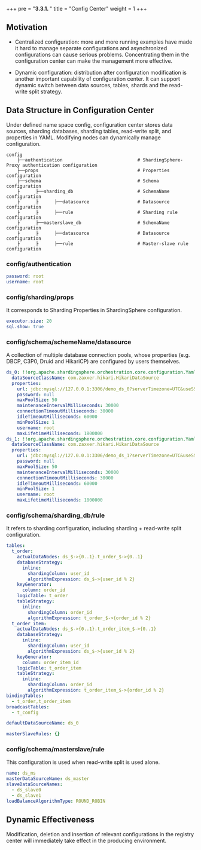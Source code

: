 +++
pre = "<b>3.3.1. </b>"
title = "Config Center"
weight = 1
+++

## Motivation

- Centralized configuration: more and more running examples have made it hard to manage separate configurations and asynchronized configurations can cause serious problems. Concentrating them in the configuration center can make the management more effective.

- Dynamic configuration: distribution after configuration modification is another important capability of configuration center. It can support dynamic switch between data sources, tables, shards and the read-write split strategy.

## Data Structure in Configuration Center

Under defined name space config, configuration center stores data sources, sharding databases, sharding tables, read-write split, and properties in YAML. Modifying nodes can dynamically manage configuration.

```
config
    ├──authentication                            # ShardingSphere-Proxy authentication configuration
    ├──props                                     # Properties configuration
    ├──schema                                    # Schema configuration
    ├      ├──sharding_db                        # SchemaName configuration
    ├      ├      ├──datasource                  # Datasource configuration
    ├      ├      ├──rule                        # Sharding rule configuration
    ├      ├──masterslave_db                     # SchemaName configuration
    ├      ├      ├──datasource                  # Datasource configuration
    ├      ├      ├──rule                        # Master-slave rule configuration
```

### config/authentication

```yaml
password: root
username: root
```

### config/sharding/props

It corresponds to Sharding Properties in ShardingSphere configuration.

```yaml
executor.size: 20
sql.show: true
```

### config/schema/schemeName/datasource

A collection of multiple database connection pools, whose properties (e.g. DBCP, C3P0, Druid and HikariCP) are configured by users themselves.

```yaml
ds_0: !!org.apache.shardingsphere.orchestration.core.configuration.YamlDataSourceConfiguration
  dataSourceClassName: com.zaxxer.hikari.HikariDataSource
  properties:
    url: jdbc:mysql://127.0.0.1:3306/demo_ds_0?serverTimezone=UTC&useSSL=false
    password: null
    maxPoolSize: 50
    maintenanceIntervalMilliseconds: 30000
    connectionTimeoutMilliseconds: 30000
    idleTimeoutMilliseconds: 60000
    minPoolSize: 1
    username: root
    maxLifetimeMilliseconds: 1800000
ds_1: !!org.apache.shardingsphere.orchestration.core.configuration.YamlDataSourceConfiguration
  dataSourceClassName: com.zaxxer.hikari.HikariDataSource
  properties:
    url: jdbc:mysql://127.0.0.1:3306/demo_ds_1?serverTimezone=UTC&useSSL=false
    password: null
    maxPoolSize: 50
    maintenanceIntervalMilliseconds: 30000
    connectionTimeoutMilliseconds: 30000
    idleTimeoutMilliseconds: 60000
    minPoolSize: 1
    username: root
    maxLifetimeMilliseconds: 1800000
```

### config/schema/sharding_db/rule

It refers to sharding configuration, including sharding + read-write split configuration.

```yaml
tables:
  t_order:
    actualDataNodes: ds_$->{0..1}.t_order_$->{0..1}
    databaseStrategy:
      inline:
        shardingColumn: user_id
        algorithmExpression: ds_$->{user_id % 2}
    keyGenerator:
      column: order_id
    logicTable: t_order
    tableStrategy:
      inline:
        shardingColumn: order_id
        algorithmExpression: t_order_$->{order_id % 2}
  t_order_item:
    actualDataNodes: ds_$->{0..1}.t_order_item_$->{0..1}
    databaseStrategy:
      inline:
        shardingColumn: user_id
        algorithmExpression: ds_$->{user_id % 2}
    keyGenerator:
      column: order_item_id
    logicTable: t_order_item
    tableStrategy:
      inline:
        shardingColumn: order_id
        algorithmExpression: t_order_item_$->{order_id % 2}
bindingTables:
  - t_order,t_order_item
broadcastTables:
  - t_config

defaultDataSourceName: ds_0

masterSlaveRules: {}
```

### config/schema/masterslave/rule

This configuration is used when read-write split is used alone.

```yaml
name: ds_ms
masterDataSourceName: ds_master 
slaveDataSourceNames:
  - ds_slave0
  - ds_slave1
loadBalanceAlgorithmType: ROUND_ROBIN
```

## Dynamic Effectiveness

Modification, deletion and insertion of relevant configurations in the registry center will  immediately take effect in the producing environment.
